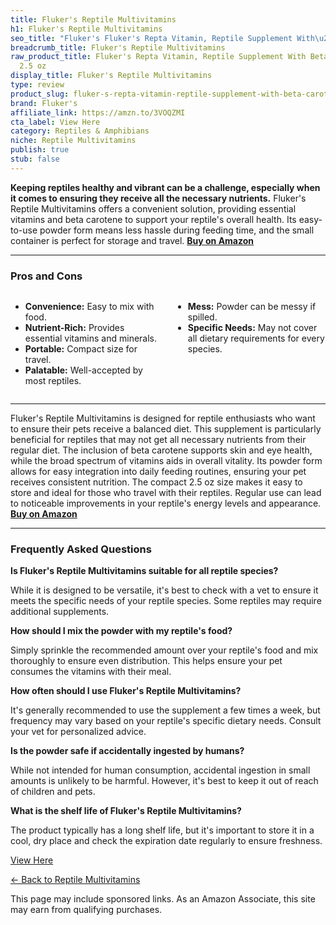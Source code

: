 ```yaml
---
title: Fluker's Reptile Multivitamins
h1: Fluker's Reptile Multivitamins
seo_title: "Fluker's Fluker's Repta Vitamin, Reptile Supplement With\u2026"
breadcrumb_title: Fluker's Reptile Multivitamins
raw_product_title: Fluker's Repta Vitamin, Reptile Supplement With Beta Carotene,
  2.5 oz
display_title: Fluker's Reptile Multivitamins
type: review
product_slug: fluker-s-repta-vitamin-reptile-supplement-with-beta-carotene-2-5-oz
brand: Fluker's
affiliate_link: https://amzn.to/3VOQZMI
cta_label: View Here
category: Reptiles & Amphibians
niche: Reptile Multivitamins
publish: true
stub: false
---
```


<div id="intro" class="full-width">
  <p><strong>Keeping reptiles healthy and vibrant can be a challenge, especially when it comes to ensuring they receive all the necessary nutrients.</strong> Fluker's Reptile Multivitamins offers a convenient solution, providing essential vitamins and beta carotene to support your reptile's overall health. Its easy-to-use powder form means less hassle during feeding time, and the small container is perfect for storage and travel. <a href="https://amzn.to/3VOQZMI" rel="nofollow sponsored noopener" target="_blank"><strong>Buy on Amazon</strong></a></p>
</div>

<hr />
<h3 id="pros-cons">Pros and Cons</h3>
<div class="pc-grid" style="display:grid;grid-template-columns:1fr 1fr;gap:16px;">
  <ul>
    <li><strong>Convenience:</strong> Easy to mix with food.</li>
    <li><strong>Nutrient-Rich:</strong> Provides essential vitamins and minerals.</li>
    <li><strong>Portable:</strong> Compact size for travel.</li>
    <li><strong>Palatable:</strong> Well-accepted by most reptiles.</li>
  </ul>
  <ul>
    <li><strong>Mess:</strong> Powder can be messy if spilled.</li>
    <li><strong>Specific Needs:</strong> May not cover all dietary requirements for every species.</li>
  </ul>
</div>
<hr />

<div class="full-width">
  <p>Fluker's Reptile Multivitamins is designed for reptile enthusiasts who want to ensure their pets receive a balanced diet. This supplement is particularly beneficial for reptiles that may not get all necessary nutrients from their regular diet. The inclusion of beta carotene supports skin and eye health, while the broad spectrum of vitamins aids in overall vitality. Its powder form allows for easy integration into daily feeding routines, ensuring your pet receives consistent nutrition. The compact 2.5 oz size makes it easy to store and ideal for those who travel with their reptiles. Regular use can lead to noticeable improvements in your reptile's energy levels and appearance. <a href="https://amzn.to/3VOQZMI" rel="nofollow sponsored noopener" target="_blank"><strong>Buy on Amazon</strong></a></p>
</div>

<hr />
<h3 id="faqs">Frequently Asked Questions</h3>

<p><strong>Is Fluker's Reptile Multivitamins suitable for all reptile species?</strong></p>
<p>While it is designed to be versatile, it's best to check with a vet to ensure it meets the specific needs of your reptile species. Some reptiles may require additional supplements.</p>

<p><strong>How should I mix the powder with my reptile's food?</strong></p>
<p>Simply sprinkle the recommended amount over your reptile's food and mix thoroughly to ensure even distribution. This helps ensure your pet consumes the vitamins with their meal.</p>

<p><strong>How often should I use Fluker's Reptile Multivitamins?</strong></p>
<p>It's generally recommended to use the supplement a few times a week, but frequency may vary based on your reptile's specific dietary needs. Consult your vet for personalized advice.</p>

<p><strong>Is the powder safe if accidentally ingested by humans?</strong></p>
<p>While not intended for human consumption, accidental ingestion in small amounts is unlikely to be harmful. However, it's best to keep it out of reach of children and pets.</p>

<p><strong>What is the shelf life of Fluker's Reptile Multivitamins?</strong></p>
<p>The product typically has a long shelf life, but it's important to store it in a cool, dry place and check the expiration date regularly to ensure freshness.</p>
<p><a class="btn" href="https://amzn.to/3VOQZMI" target="_blank" rel="nofollow sponsored noopener">View Here</a></p>
<p><a href="/roundups/reptiles-amphibians/reptile-multivitamins/">← Back to Reptile Multivitamins</a></p>
<aside class="disclosure">This page may include sponsored links. As an Amazon Associate, this site may earn from qualifying purchases.</aside>
